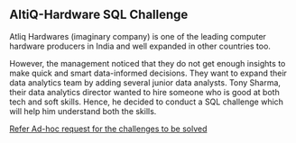 <H2> AltiQ-Hardware SQL Challenge</H2>

Atliq Hardwares (imaginary company) is one of the leading computer hardware producers in India and well expanded in other countries too.

However, the management noticed that they do not get enough insights to make quick and smart data-informed decisions. They want to expand their data analytics team by adding several junior data analysts. Tony Sharma, their data analytics director wanted to hire someone who is good at both tech and soft skills. Hence, he decided to conduct a SQL challenge which will help him understand both the skills.

<a href="https://github.com/Gokul-001/DATA-SCIENCE-REPO/blob/master/Data%20Analytics/AltiQ_Hardware%20-%20SQL%20Project/ad-hoc-requests.pdf" > Refer Ad-hoc request for the challenges to be solved </a>

